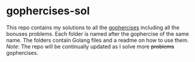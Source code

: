 # gophercises-sol

This repo contains my solutions to all the [gophercises](https://gophercises.com/) including all the bonuses problems. Each folder is named after the gophercise of the same name.  The folders contain Golang files and a readme on how to use them.   
*Note*: The repo will be continually updated as I solve more ~~problems~~ gophercises.